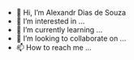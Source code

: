 - 👋 Hi, I’m Alexandr Dias de Souza
- 👀 I’m interested in ...
- 🌱 I’m currently learning ...
- 💞️ I’m looking to collaborate on ...
- 📫 How to reach me ...

<!---
alexandresouza-gft/alexandresouza-gft is a ✨ special ✨ repository because its `README.md` (this file) appears on your GitHub profile.
You can click the Preview link to take a look at your changes.
--->
